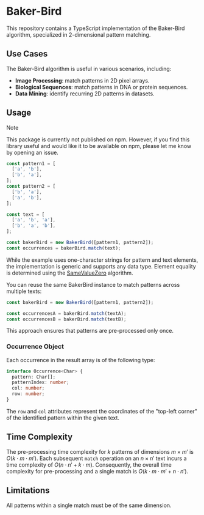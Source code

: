 # Baker-Bird

This repository contains a TypeScript implementation of the Baker-Bird
algorithm, specialized in 2-dimensional pattern matching.

## Use Cases

The Baker-Bird algorithm is useful in various scenarios, including:

- **Image Processing**: match patterns in 2D pixel arrays.
- **Biological Sequences**: match patterns in DNA or protein sequences.
- **Data Mining**: identify recurring 2D patterns in datasets.

## Usage

> [!NOTE]
> This package is currently not published on npm. However, if you find this library useful and would like it to be available on npm, please let me know by opening an issue.

```ts
const pattern1 = [
  ['a', 'b'],
  ['b', 'a'],
];
const pattern2 = [
  ['b', 'a'],
  ['a', 'b'],
];

const text = [
  ['a', 'b', 'a'],
  ['b', 'a', 'b'],
];

const bakerBird = new BakerBird([pattern1, pattern2]);
const occurrences = bakerBird.match(text);
```

While the example uses one-character strings for pattern and text elements,
the implementation is generic and supports any data type. Element equality
is determined using the
[SameValueZero](https://tc39.es/ecma262/multipage/abstract-operations.html#sec-samevaluezero)
algorithm.

You can reuse the same BakerBird instance to match patterns across
multiple texts:

```ts
const bakerBird = new BakerBird([pattern1, pattern2]);

const occurrencesA = bakerBird.match(textA);
const occurrencesB = bakerBird.match(textB);
```

This approach ensures that patterns are pre-processed only once.

### Occurrence Object

Each occurrence in the result array is of the following type:

```ts
interface Occurrence<Char> {
  pattern: Char[];
  patternIndex: number;
  col: number;
  row: number;
}
```

The `row` and `col` attributes represent the coordinates of the
"top-left corner" of the identified pattern within the given text.

## Time Complexity

The pre-processing time complexity for $`k`$ patterns of dimensions
$`m \times m'`$ is $`O(k \cdot m \cdot m')`$. Each subsequent `match`
operation on an $`n \times n'`$ text incurs a time complexity of
$`O(n \cdot n' + k \cdot m)`$. Consequently, the overall time complexity for
pre-processing and a single match is $`O(k \cdot m \cdot m' + n \cdot n')`$.

## Limitations

All patterns within a single match must be of the same dimension.
